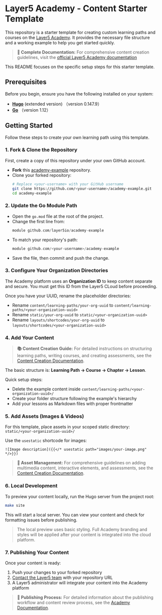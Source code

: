
# Layer5 Academy - Content Starter Template

This repository is a starter template for creating custom learning paths and courses on the [Layer5 Academy](https://cloud.layer5.io/academy/overview). It provides the necessary file structure and a working example to help you get started quickly.

> **📖 Complete Documentation:** For comprehensive content creation guidelines, visit the [official Layer5 Academy documentation](https://docs.layer5.io/cloud/academy/creating-content/)

This README focuses on the specific setup steps for this starter template.

## Prerequisites

Before you begin, ensure you have the following installed on your system:

  * [**Hugo**](https://gohugo.io/getting-started/installing/) (extended version) （version 0.147.9）
  * [**Go**](https://go.dev/doc/install) （version 1.12）

## Getting Started

Follow these steps to create your own learning path using this template.

### 1. Fork & Clone the Repository

First, create a copy of this repository under your own GitHub account.

  - **Fork** this [academy-example](https://github.com/layer5io/academy-example) repository.
  - Clone your forked repository:
    ```bash
    # Replace <your-username> with your GitHub username
    git clone https://github.com/<your-username>/academy-example.git
    cd academy-example
    ```

### 2. Update the Go Module Path

  - Open the `go.mod` file at the root of the project.
  - Change the first line from:
    ```go
    module github.com/layer5io/academy-example
    ```
  - To match your repository's path:
    ```go
    module github.com/<your-username>/academy-example
    ```
  - Save the file, then commit and push the change.

### 3. Configure Your Organization Directories

The Academy platform uses an **Organization ID** to keep content separate and secure. You must get this ID from the Layer5 CLoud before proceeding.

Once you have your UUID, rename the placeholder directories:

  - Rename `content/learning-paths/your-org-uuid` to `content/learning-paths/<your-organization-uuid>`
  - Rename `static/your-org-uuid` to `static/<your-organization-uuid>`
  - Rename `layouts/shortcodes/your-org-uuid` to `layouts/shortcodes/<your-organization-uuid>`

### 4. Add Your Content

> **📚 Content Creation Guide:** For detailed instructions on structuring learning paths, writing courses, and creating assessments, see the [Content Creation Documentation](https://docs.layer5.io/cloud/academy/creating-content/).

The basic structure is: **Learning Path → Course → Chapter → Lesson**.

Quick setup steps:
- Delete the example content inside `content/learning-paths/<your-organization-uuid>/`
- Create your folder structure following the example's hierarchy
- Add your lessons as Markdown files with proper frontmatter

### 5. Add Assets (Images & Videos)

For this template, place assets in your scoped static directory: `static/<your-organization-uuid>/`

Use the `usestatic` shortcode for images:
```text
![Image description]({{</* usestatic path="images/your-image.png" */>}})
```

> **🎨 Asset Management:** For comprehensive guidelines on adding multimedia content, interactive elements, and assessments, see the [Content Creation Documentation](https://docs.layer5.io/cloud/academy/creating-content/).

### 6. Local Development

To preview your content locally, run the Hugo server from the project root:

```bash
make site
```

This will start a local server. You can view your content and check for formatting issues before publishing.

> The local preview uses basic styling. Full Academy branding and styles will be applied after your content is integrated into the cloud platform.

### 7. Publishing Your Content

Once your content is ready:

1. Push your changes to your forked repository
2. [Contact the Layer5 team](https://layer5.io/company/contact) with your repository URL
3. A Layer5 administrator will integrate your content into the Academy platform

> **🚀 Publishing Process:** For detailed information about the publishing workflow and content review process, see the [Academy Documentation](https://docs.layer5.io/cloud/academy/creating-content/).

